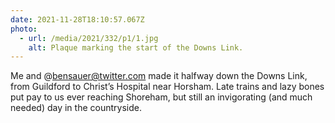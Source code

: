 ```yaml
---
date: 2021-11-28T18:10:57.067Z
photo:
  - url: /media/2021/332/p1/1.jpg
    alt: Plaque marking the start of the Downs Link.
---
```


Me and @bensauer@twitter.com made it halfway down the Downs Link, from Guildford to Christ’s Hospital near Horsham. Late trains and lazy bones put pay to us ever reaching Shoreham, but still an invigorating (and much needed) day in the countryside.
